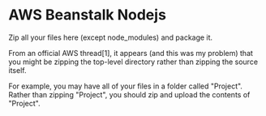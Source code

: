# AWS Beanstalk Nodejs


Zip all your files here (except node_modules) and package it. 

From an official AWS thread[1], it appears (and this was my problem) that you might be zipping the top-level directory rather than zipping the source itself.

For example, you may have all of your files in a folder called "Project". Rather than zipping "Project", you should zip and upload the contents of "Project".
